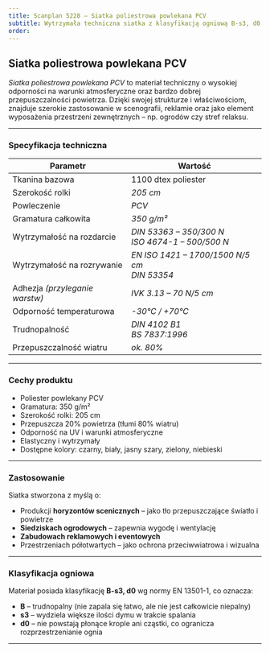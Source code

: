 ```yaml
---
title: Scanplan 5228 – Siatka poliestrowa powlekana PCV
subtitle: Wytrzymała techniczna siatka z klasyfikacją ogniową B-s3, d0
order:
---
```


## **Siatka poliestrowa powlekana PCV**

_Siatka poliestrowa powlekana PCV_ to materiał techniczny o wysokiej odporności
na warunki atmosferyczne oraz bardzo dobrej przepuszczalności powietrza. Dzięki
swojej strukturze i właściwościom, znajduje szerokie zastosowanie w scenografii,
reklamie oraz jako element wyposażenia przestrzeni zewnętrznych – np. ogrodów
czy stref relaksu.

---

### **Specyfikacja techniczna**

| **Parametr**                   | **Wartość**                                         |
| ------------------------------ | --------------------------------------------------- |
| Tkanina bazowa                 | 1100 dtex poliester                                 |
| Szerokość rolki                | _205 cm_                                            |
| Powleczenie                    | _PCV_                                               |
| Gramatura całkowita            | _350 g/m²_                                          |
| Wytrzymałość na rozdarcie      | _DIN 53363 – 350/300 N_<br>_ISO 4674-1 – 500/500 N_ |
| Wytrzymałość na rozrywanie     | _EN ISO 1421 – 1700/1500 N/5 cm_<br>_DIN 53354_     |
| Adhezja _(przyleganie warstw)_ | _IVK 3.13 – 70 N/5 cm_                              |
| Odporność temperaturowa        | _-30°C / +70°C_                                     |
| Trudnopalność                  | _DIN 4102 B1_<br>_BS 7837:1996_                     |
| Przepuszczalność wiatru        | _ok. 80%_                                           |

---

### **Cechy produktu**

- Poliester powlekany PCV
- Gramatura: 350 g/m²
- Szerokość rolki: 205 cm
- Przepuszcza 20% powietrza (tłumi 80% wiatru)
- Odporność na UV i warunki atmosferyczne
- Elastyczny i wytrzymały
- Dostępne kolory: czarny, biały, jasny szary, zielony, niebieski

---

### **Zastosowanie**

Siatka stworzona z myślą o:

- Produkcji **horyzontów scenicznych** – jako tło przepuszczające światło i
  powietrze
- **Siedziskach ogrodowych** – zapewnia wygodę i wentylację
- **Zabudowach reklamowych i eventowych**
- Przestrzeniach półotwartych – jako ochrona przeciwwiatrowa i wizualna

---

### **Klasyfikacja ogniowa**

Materiał posiada klasyfikację **B-s3, d0** wg normy EN 13501-1, co oznacza:

- **B** – trudnopalny (nie zapala się łatwo, ale nie jest całkowicie niepalny)
- **s3** – wydziela większe ilości dymu w trakcie spalania
- **d0** – nie powstają płonące krople ani cząstki, co ogranicza
  rozprzestrzenianie ognia

---
